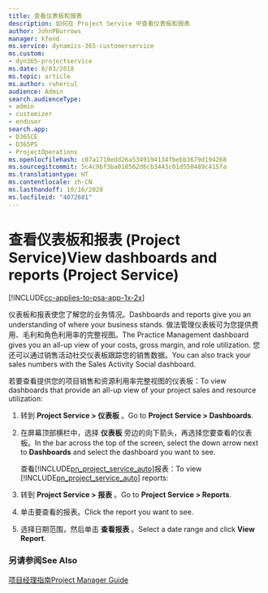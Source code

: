 ```yaml
---
title: 查看仪表板和报表
description: 如何在 Project Service 中查看仪表板和报表
author: JohnPBurrows
manager: kfend
ms.service: dynamics-365-customerservice
ms.custom:
- dyn365-projectservice
ms.date: 8/03/2018
ms.topic: article
ms.author: ruhercul
audience: Admin
search.audienceType:
- admin
- customizer
- enduser
search.app:
- D365CE
- D365PS
- ProjectOperations
ms.openlocfilehash: c07a1710edd26a5349194134fbebb3679d194268
ms.sourcegitcommit: 5c4c9bf3ba018562d6cb3443c01d550489c415fa
ms.translationtype: HT
ms.contentlocale: zh-CN
ms.lasthandoff: 10/16/2020
ms.locfileid: "4072681"
---
```

# <a name="view-dashboards-and-reports-project-service"></a><span data-ttu-id="92a62-103">查看仪表板和报表 (Project Service)</span><span class="sxs-lookup"><span data-stu-id="92a62-103">View dashboards and reports (Project Service)</span></span>

[!INCLUDE[cc-applies-to-psa-app-1x-2x](../includes/cc-applies-to-psa-app-1x-2x.md)]

<span data-ttu-id="92a62-104">仪表板和报表使您了解您的业务情况。</span><span class="sxs-lookup"><span data-stu-id="92a62-104">Dashboards and reports give you an understanding of where your business stands.</span></span> <span data-ttu-id="92a62-105">做法管理仪表板可为您提供费用、毛利和角色利用率的完整视图。</span><span class="sxs-lookup"><span data-stu-id="92a62-105">The Practice Management dashboard gives you an all-up view of your costs, gross margin, and role utilization.</span></span> <span data-ttu-id="92a62-106">您还可以通过销售活动社交仪表板跟踪您的销售数据。</span><span class="sxs-lookup"><span data-stu-id="92a62-106">You can also track your sales numbers with the Sales Activity Social dashboard.</span></span>  
  
 <span data-ttu-id="92a62-107">若要查看提供您的项目销售和资源利用率完整视图的仪表板：</span><span class="sxs-lookup"><span data-stu-id="92a62-107">To view dashboards that provide an all-up view of your project sales and resource utilization:</span></span>  
  
1. <span data-ttu-id="92a62-108">转到 **Project Service > 仪表板** 。</span><span class="sxs-lookup"><span data-stu-id="92a62-108">Go to **Project Service > Dashboards**.</span></span>  
  
2. <span data-ttu-id="92a62-109">在屏幕顶部横栏中，选择 **仪表板** 旁边的向下箭头，再选择您要查看的仪表板。</span><span class="sxs-lookup"><span data-stu-id="92a62-109">In the bar across the top of the screen, select the down arrow next to **Dashboards** and select the dashboard you want to see.</span></span>  
  
   <span data-ttu-id="92a62-110">查看[!INCLUDE[pn_project_service_auto](../includes/pn-project-service-auto.md)]报表：</span><span class="sxs-lookup"><span data-stu-id="92a62-110">To view [!INCLUDE[pn_project_service_auto](../includes/pn-project-service-auto.md)] reports:</span></span>  
  
3. <span data-ttu-id="92a62-111">转到 **Project Service > 报表** 。</span><span class="sxs-lookup"><span data-stu-id="92a62-111">Go to **Project Service > Reports**.</span></span>  
  
4. <span data-ttu-id="92a62-112">单击要查看的报表。</span><span class="sxs-lookup"><span data-stu-id="92a62-112">Click the report you want to see.</span></span>  
  
5. <span data-ttu-id="92a62-113">选择日期范围，然后单击 **查看报表** 。</span><span class="sxs-lookup"><span data-stu-id="92a62-113">Select a date range and click **View Report**.</span></span>  
  
### <a name="see-also"></a><span data-ttu-id="92a62-114">另请参阅</span><span class="sxs-lookup"><span data-stu-id="92a62-114">See Also</span></span>  
 [<span data-ttu-id="92a62-115">项目经理指南</span><span class="sxs-lookup"><span data-stu-id="92a62-115">Project Manager Guide</span></span>](../psa/project-manager-guide.md)
